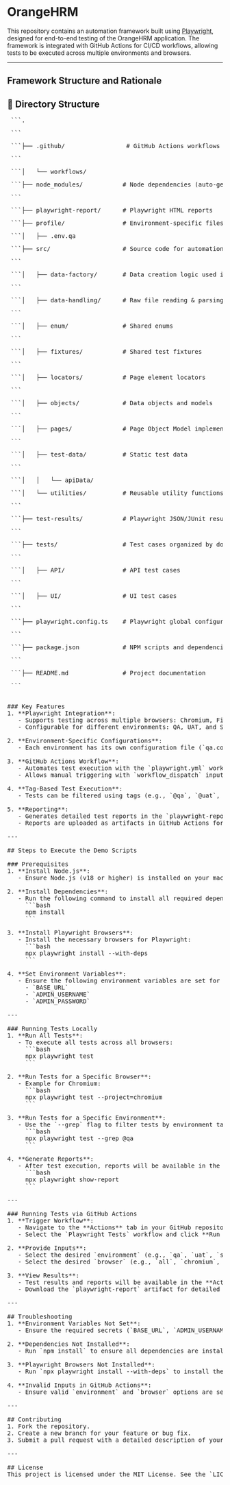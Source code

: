 # OrangeHRM

This repository contains an automation framework built using [Playwright](https://playwright.dev/), designed for end-to-end testing of the OrangeHRM application. The framework is integrated with GitHub Actions for CI/CD workflows, allowing tests to be executed across multiple environments and browsers.

---

## Framework Structure and Rationale

## 📁 Directory Structure
<pre> ```.<pre> ```
<pre> ```├── .github/                 # GitHub Actions workflows<pre> ```
<pre> ```│   └── workflows/
<pre> ```├── node_modules/           # Node dependencies (auto-generated) <pre> ```
<pre> ```├── playwright-report/      # Playwright HTML reports
<pre> ```├── profile/                # Environment-specific files for local execution with the "env.env_name"
<pre> ```│   ├── .env.qa
<pre> ```├── src/                    # Source code for automation framework <pre> ```
<pre> ```│   ├── data-factory/       # Data creation logic used in the test classes <pre> ```
<pre> ```│   ├── data-handling/      # Raw file reading & parsing <pre> ```
<pre> ```│   ├── enum/               # Shared enums <pre> ```
<pre> ```│   ├── fixtures/           # Shared test fixtures <pre> ```
<pre> ```│   ├── locators/           # Page element locators <pre> ```
<pre> ```│   ├── objects/            # Data objects and models <pre> ```
<pre> ```│   ├── pages/              # Page Object Model implementations <pre> ```
<pre> ```│   ├── test-data/          # Static test data <pre> ```
<pre> ```│   │   └── apiData/
<pre> ```│   └── utilities/          # Reusable utility functions <pre> ```
<pre> ```├── test-results/           # Playwright JSON/JUnit results <pre> ```
<pre> ```├── tests/                  # Test cases organized by domain <pre> ```
<pre> ```│   ├── API/                # API test cases <pre> ```
<pre> ```│   ├── UI/                 # UI test cases <pre> ```
<pre> ```├── playwright.config.ts    # Playwright global configuration <pre> ```
<pre> ```├── package.json            # NPM scripts and dependencies <pre> ```
<pre> ```├── README.md               # Project documentation <pre> ```


### Key Features
1. **Playwright Integration**:
   - Supports testing across multiple browsers: Chromium, Firefox, and WebKit.
   - Configurable for different environments: QA, UAT, and Staging.

2. **Environment-Specific Configurations**:
   - Each environment has its own configuration file (`qa.config.ts`, `uat.config.ts`, etc.) to manage environment-specific settings like `BASE_URL`.

3. **GitHub Actions Workflow**:
   - Automates test execution with the `playwright.yml` workflow.
   - Allows manual triggering with `workflow_dispatch` inputs for environment and browser selection.

4. **Tag-Based Test Execution**:
   - Tests can be filtered using tags (e.g., `@qa`, `@uat`, `@staging`) to run environment-specific scenarios.

5. **Reporting**:
   - Generates detailed test reports in the `playwright-report/` directory.
   - Reports are uploaded as artifacts in GitHub Actions for easy access.

---

## Steps to Execute the Demo Scripts

### Prerequisites
1. **Install Node.js**:
   - Ensure Node.js (v18 or higher) is installed on your machine. You can download it from [Node.js Official Website](https://nodejs.org/).

2. **Install Dependencies**:
   - Run the following command to install all required dependencies:
     ```bash
     npm install
     ```

3. **Install Playwright Browsers**:
   - Install the necessary browsers for Playwright:
     ```bash
     npx playwright install --with-deps
     ```

4. **Set Environment Variables**:
   - Ensure the following environment variables are set for your environment in the /profile/.env.<env_name> (for local execution) OR GitHub Environment Variable Configuration (for cidcd execution):
     - `BASE_URL`
     - `ADMIN_USERNAME`
     - `ADMIN_PASSWORD`

---

### Running Tests Locally
1. **Run All Tests**:
   - To execute all tests across all browsers:
     ```bash
     npx playwright test
     ```

2. **Run Tests for a Specific Browser**:
   - Example for Chromium:
     ```bash
     npx playwright test --project=chromium
     ```

3. **Run Tests for a Specific Environment**:
   - Use the `--grep` flag to filter tests by environment tag:
     ```bash
     npx playwright test --grep @qa
     ```

4. **Generate Reports**:
   - After test execution, reports will be available in the `playwright-report/` directory. Open the report with:
     ```bash
     npx playwright show-report
     ```

---

### Running Tests via GitHub Actions
1. **Trigger Workflow**:
   - Navigate to the **Actions** tab in your GitHub repository.
   - Select the `Playwright Tests` workflow and click **Run workflow**.

2. **Provide Inputs**:
   - Select the desired `environment` (e.g., `qa`, `uat`, `staging`).
   - Select the desired `browser` (e.g., `all`, `chromium`, `firefox`, `webkit`).

3. **View Results**:
   - Test results and reports will be available in the **Actions** tab under the workflow run details.
   - Download the `playwright-report` artifact for detailed test results.

---

## Troubleshooting
1. **Environment Variables Not Set**:
   - Ensure the required secrets (`BASE_URL`, `ADMIN_USERNAME`, `ADMIN_PASSWORD`) are configured in the GitHub repository under **Settings > Environments**.

2. **Dependencies Not Installed**:
   - Run `npm install` to ensure all dependencies are installed.

3. **Playwright Browsers Not Installed**:
   - Run `npx playwright install --with-deps` to install the required browsers.

4. **Invalid Inputs in GitHub Actions**:
   - Ensure valid `environment` and `browser` options are selected when triggering the workflow.

---

## Contributing
1. Fork the repository.
2. Create a new branch for your feature or bug fix.
3. Submit a pull request with a detailed description of your changes.

---

## License
This project is licensed under the MIT License. See the `LICENSE` file for details.
